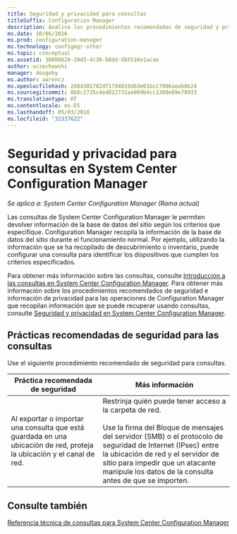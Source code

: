 ```yaml
---
title: Seguridad y privacidad para consultas
titleSuffix: Configuration Manager
description: Analice los procedimientos recomendados de seguridad y privacidad al consultar información de la base de datos del sitio.
ms.date: 10/06/2016
ms.prod: configuration-manager
ms.technology: configmgr-other
ms.topic: conceptual
ms.assetid: 30080620-20d3-4c38-b8dd-db5516e1acae
author: aczechowski
manager: dougeby
ms.author: aaroncz
ms.openlocfilehash: 2d84385782df17d4019d6de65bcc7006aeab8b24
ms.sourcegitcommit: 0b0c2735c4ed822731ae069b4cc1380e89e78933
ms.translationtype: HT
ms.contentlocale: es-ES
ms.lasthandoff: 05/03/2018
ms.locfileid: "32337622"
---
```

# <a name="security-and-privacy-for-queries-in-system-center-configuration-manager"></a>Seguridad y privacidad para consultas en System Center Configuration Manager

*Se aplica a: System Center Configuration Manager (Rama actual)*

Las consultas de System Center Configuration Manager le permiten devolver información de la base de datos del sitio según los criterios que especifique. Configuration Manager recopila la información de la base de datos del sitio durante el funcionamiento normal. Por ejemplo, utilizando la información que se ha recopilado de descubrimiento o inventario, puede configurar una consulta para identificar los dispositivos que cumplen los criterios especificados.  

 Para obtener más información sobre las consultas, consulte [Introducción a las consultas en System Center Configuration Manager](../../../core/servers/manage/introduction-to-queries.md). Para obtener más información sobre los procedimientos recomendados de seguridad e información de privacidad para las operaciones de Configuration Manager que recopilan información que se puede recuperar usando consultas, consulte [Seguridad y privacidad en System Center Configuration Manager](../../../core/plan-design/security/security-and-privacy.md).  

## <a name="security-best-practices-for-queries"></a>Prácticas recomendadas de seguridad para las consultas  
 Use el siguiente procedimiento recomendado de seguridad para consultas.  

|Práctica recomendada de seguridad|Más información|  
|----------------------------|----------------------|  
|Al exportar o importar una consulta que está guardada en una ubicación de red, proteja la ubicación y el canal de red.|Restrinja quién puede tener acceso a la carpeta de red.<br /><br /> Use la firma del Bloque de mensajes del servidor (SMB) o el protocolo de seguridad de Internet (IPsec) entre la ubicación de red y el servidor de sitio para impedir que un atacante manipule los datos de la consulta antes de que se importen.|  

## <a name="see-also"></a>Consulte también  
 [Referencia técnica de consultas para System Center Configuration Manager](../../../core/servers/manage/queries-technical-reference.md)

